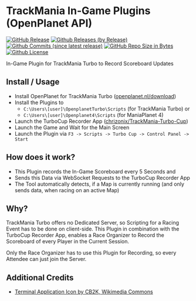 # TrackMania In-Game Plugins (OpenPlanet API)
[![GitHub Release](https://img.shields.io/github/release/chrizonix/OpenPlanet-Plugins.svg)](https://github.com/chrizonix/OpenPlanet-Plugins/releases/tag/v1.0.0)
[![Github Releases (by Release)](https://img.shields.io/github/downloads/chrizonix/OpenPlanet-Plugins/v1.0.0/total.svg)](https://github.com/chrizonix/OpenPlanet-Plugins/releases/tag/v1.0.0)
[![Github Commits (since latest release)](https://img.shields.io/github/commits-since/chrizonix/OpenPlanet-Plugins/latest.svg)](https://github.com/chrizonix/OpenPlanet-Plugins/compare/v1.0.0...master)
[![GitHub Repo Size in Bytes](https://img.shields.io/github/repo-size/chrizonix/OpenPlanet-Plugins.svg)](https://github.com/chrizonix/OpenPlanet-Plugins)
[![Github License](https://img.shields.io/github/license/chrizonix/OpenPlanet-Plugins.svg)](LICENSE.md)

In-Game Plugin for TrackMania Turbo to Record Scoreboard Updates

## Install / Usage
* Install OpenPlanet for TrackMania Turbo ([openplanet.nl/download](https://openplanet.nl/download))
* Install the Plugins to
  * `C:\Users\[user]\OpenplanetTurbo\Scripts` (for TrackMania Turbo) or
  * `C:\Users\[user]\Openplanet4\Scripts` (for ManiaPlanet 4)
* Launch the TurboCup Recorder App ([chrizonix/TrackMania-Turbo-Cup](https://github.com/chrizonix/TrackMania-Turbo-Cup))
* Launch the Game and Wait for the Main Screen
* Launch the Plugin via `F3 -> Scripts -> Turbo Cup -> Control Panel -> Start`

## How does it work?
* This Plugin records the In-Game Scoreboard every 5 Seconds and
* Sends this Data via WebSocket Requests to the TurboCup Recorder App
* The Tool automatically detects, if a Map is currently running (and only sends data, when racing on an active Map)

## Why?
TrackMania Turbo offers no Dedicated Server, so Scripting for a Racing Event has to be done on client-side.
This Plugin in combination with the TurboCup Recorder App, enables a Race Organizer to Record the Scoreboard of every Player in the Current Session.

Only the Race Organizer has to use this Plugin for Recording, so every Attendee can just join the Server.

## Additional Credits
* [Terminal Application Icon by CB2K, Wikimedia Commons](https://commons.wikimedia.org/wiki/Category:Black_Mac_Style_Icons#/media/File:Dosemu_Mac.png)
